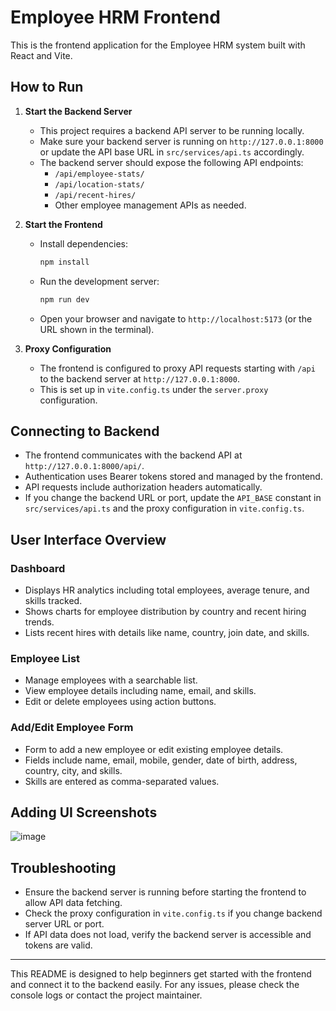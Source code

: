 # Employee HRM Frontend

This is the frontend application for the Employee HRM system built with React and Vite.

## How to Run

1. **Start the Backend Server**

   - This project requires a backend API server to be running locally.
   - Make sure your backend server is running on `http://127.0.0.1:8000` or update the API base URL in `src/services/api.ts` accordingly.
   - The backend server should expose the following API endpoints:
     - `/api/employee-stats/`
     - `/api/location-stats/`
     - `/api/recent-hires/`
     - Other employee management APIs as needed.

2. **Start the Frontend**

   - Install dependencies:
     ```bash
     npm install
     ```
   - Run the development server:
     ```bash
     npm run dev
     ```
   - Open your browser and navigate to `http://localhost:5173` (or the URL shown in the terminal).

3. **Proxy Configuration**

   - The frontend is configured to proxy API requests starting with `/api` to the backend server at `http://127.0.0.1:8000`.
   - This is set up in `vite.config.ts` under the `server.proxy` configuration.

## Connecting to Backend

- The frontend communicates with the backend API at `http://127.0.0.1:8000/api/`.
- Authentication uses Bearer tokens stored and managed by the frontend.
- API requests include authorization headers automatically.
- If you change the backend URL or port, update the `API_BASE` constant in `src/services/api.ts` and the proxy configuration in `vite.config.ts`.

## User Interface Overview

### Dashboard

- Displays HR analytics including total employees, average tenure, and skills tracked.
- Shows charts for employee distribution by country and recent hiring trends.
- Lists recent hires with details like name, country, join date, and skills.

### Employee List

- Manage employees with a searchable list.
- View employee details including name, email, and skills.
- Edit or delete employees using action buttons.

### Add/Edit Employee Form

- Form to add a new employee or edit existing employee details.
- Fields include name, email, mobile, gender, date of birth, address, country, city, and skills.
- Skills are entered as comma-separated values.

## Adding UI Screenshots

![image](https://github.com/user-attachments/assets/da2534b4-8d4d-40ab-80b5-aa4b2be7433a)


## Troubleshooting

- Ensure the backend server is running before starting the frontend to allow API data fetching.
- Check the proxy configuration in `vite.config.ts` if you change backend server URL or port.
- If API data does not load, verify the backend server is accessible and tokens are valid.

---

This README is designed to help beginners get started with the frontend and connect it to the backend easily. For any issues, please check the console logs or contact the project maintainer.

